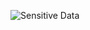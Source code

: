 ![Sensitive Data](https://github.com/moubarak/sensitive-data/assets/885084/2d9b2a88-e192-4377-8926-759241201d3f)
